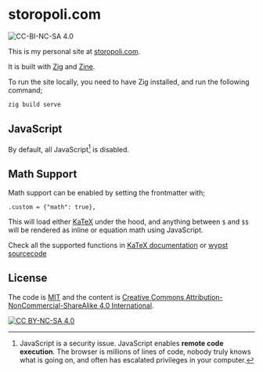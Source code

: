 # storopoli.com

![CC-BI-NC-SA 4.0][cc-by-nc-sa-shield]

This is my personal site at [storopoli.com](https://storopoli.com).

It is built with [Zig](https://ziglang.org/)
and [Zine](https://zine-ssg.io).

To run the site locally, you need to have Zig installed,
and run the following command;

```sh
zig build serve
```

## JavaScript

By default, all JavaScript[^javascript] is disabled.

## Math Support

Math support can be enabled by setting the frontmatter with;

```zig
.custom = {"math": true},
```

This will load either [KaTeX](https://katex.org/)
under the hood, and anything between `$` and `$$`
will be rendered as inline or equation math
using JavaScript.

Check all the supported functions in [KaTeX documentation](https://katex.org/docs/supported)
or [wypst sourcecode](https://github.com/0xpapercut/wypst/blob/0687e570c6c641c0875f4e9448d7936c1eadc9ac/src/core/src/converter.rs#L488-L511)

## License

The code is [MIT](https://mit-license.org/)
and the content is [Creative Commons Attribution-NonCommercial-ShareAlike 4.0 International][cc-by-nc-sa].

[![CC BY-NC-SA 4.0][cc-by-nc-sa-image]][cc-by-nc-sa]

[cc-by-nc-sa]: http://creativecommons.org/licenses/by-nc-sa/4.0/
[cc-by-nc-sa-image]: https://licensebuttons.net/l/by-nc-sa/4.0/88x31.png
[cc-by-nc-sa-shield]: https://img.shields.io/badge/License-CC%20BY--NC--SA%204.0-lightgrey.svg

[^javascript]:
    JavaScript is a security issue.
    JavaScript enables **remote code execution**.
    The browser is millions of lines of code, nobody truly knows what is going on,
    and often has escalated privileges in your computer.

